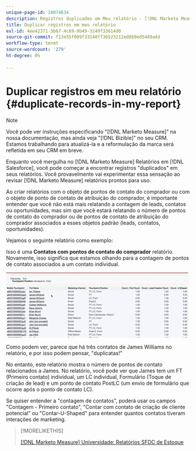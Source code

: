 ```yaml
---
unique-page-id: 18874634
description: Registros duplicados em Meu relatório - [!DNL Marketo Measure] - Documentação do produto
title: Duplicar registros em meu relatório
exl-id: 4ee42371-5b67-4c69-9b49-3249f33614d0
source-git-commit: f13e55f009f33140ff36523212ed8b9ed5449a4d
workflow-type: tm+mt
source-wordcount: '279'
ht-degree: 0%

---
```


# Duplicar registros em meu relatório {#duplicate-records-in-my-report}

>[!NOTE]
>
>Você pode ver instruções especificando &quot;[!DNL Marketo Measure]&quot; na nossa documentação, mas ainda veja &quot;[!DNL Bizible]&quot; no seu CRM. Estamos trabalhando para atualizá-la e a reformulação da marca será refletida em seu CRM em breve.

Enquanto você mergulha no [!DNL Marketo Measure] Relatórios em [!DNL Salesforce], você pode começar a encontrar registros &quot;duplicados&quot; em seus relatórios. Você provavelmente vai experimentar essa sensação ao revisar [!DNL Marketo Measure] relatórios prontos para uso.

Ao criar relatórios com o objeto de pontos de contato do comprador ou com o objeto de ponto de contato de atribuição do comprador, é importante entender que você não está mais relatando a contagem de leads, contatos ou oportunidades, mas sim que você estará relatando o número de pontos de contato do comprador ou de pontos de contato de atribuição do comprador associados a esses objetos padrão (leads, contatos, oportunidades).

Vejamos o seguinte relatório como exemplo:

Isso é uma **Contatos com pontos de contato do comprador** relatório. Novamente, isso significa que estamos olhando para a contagem de pontos de contato associados a um contato individual.

![](assets/1.gif)

Como podem ver, parece que há três contatos de James Williams no relatório, e por isso podem pensar, &quot;duplicatas!&quot;

No entanto, este relatório mostra o número de pontos de contato relacionados a James. No relatório, você pode ver que James tem um FT (Primeiro contato) individual, um LC individual, Formulário (Toque de criação de lead) e um ponto de contato PostLC (um envio de formulário que ocorre após o ponto de contato LC).

Se quiser entender a &quot;contagem de contatos&quot;, poderá usar os campos &quot;Contagem - Primeiro contato&quot;, &quot;Contar com contato de criação de cliente potencial&quot; ou &quot;Contar-U-Shaped&quot; para entender quantos contatos tiveram interações de marketing.

>[!MORELIKETHIS]
>
>[[!DNL Marketo Measure] Universidade: Relatórios SFDC de Estoque](https://universityonline.marketo.com/courses/bizible-fundamentals-bizible-102/#/page/5c5cb68dfb384d0c9fb96cc4)
